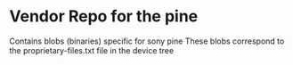 Vendor Repo for the pine
=======================================

Contains blobs (binaries) specific for sony pine
These blobs correspond to the proprietary-files.txt file in the device tree
